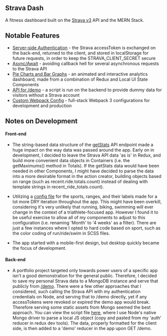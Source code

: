 ## Strava Dash

A fitness dashboard built on the [Strava v3](https://developers.strava.com/docs/reference/) API and the MERN Stack.

## Notable Features

* [Server-side Authentication](https://github.com/connorjohnlind/strava-dashboard/blob/master/routes/authRoutes.js) - the Strava accessToken is exchanged on the back-end, returned to the client, and stored in localStorage for future requests, in order to keep the STRAVA_CLIENT_SECRET secure
* [Async/Await](https://github.com/connorjohnlind/strava-dashboard/blob/master/client/src/store/actions/auth.js) - avoiding callback hell for several asynchronous requests to the Strava API
* [Pie Charts and Bar Graphs](https://github.com/connorjohnlind/strava-dashboard/tree/master/client/src/components/Dashboard/Totals) - an animated and interactive analytics dashboard, made from a combination of Redux and Local UI State Components
* [API for /demo](https://github.com/connorjohnlind/strava-dashboard/blob/master/scripts/demo.js) - a script is run on the backend to provide dummy data for visitors without a Strava account
* [Custom Webpack Config](https://github.com/connorjohnlind/strava-dashboard/tree/master/client) - full-stack Webpack 3 configurations for development and production

## Notes on Development

#### Front-end

* The string-based data structure of the [getStats](https://developers.strava.com/docs/reference/#api-Athletes-getStats) API endpoint made a huge impact on the way data was passed around the app. Early on in development, I decided to leave the Strava API data 'as is' in Redux, and build more convenient data objects in Containers (i.e. the getMaximums() method in Totals). If the getStats data would have been needed in other Components, I might have decided to parse the data into a more desirable format in the action creator, building objects based on range (such as recent.ride.totals.count) instead of dealing with template strings in recent_ride_totals.count).

* Utilizing a [config file](https://github.com/connorjohnlind/strava-dashboard/blob/master/client/src/components/Dashboard/Totals/Filters/filterTypes.js) for the sports, ranges, and their labels made for a lot more DRY iteration throughout the app. This might have been overkill, considering it's very unlikely that running, biking, swimming will ever change in the context of a triathlete-focused app. However I found it to be useful exercise to allow all of my components to adjust to this configuration (i.e. renaming 'Month' to '4 weeks' as a filter). There are just a few instances where I opted to hard code based on sport, such as the color coding of run/ride/swim in SCSS files.

* The app started with a mobile-first design, but desktop quickly became the focus of development.

#### Back-end

* A portfolio project targeted only towards power users of a specific app isn't a good demonstration for the general public. Therefore, I decided to save my personal Strava data to a MongoDB instance and serve that publicly from [/demo](https://stravadash.herokuapp.com/demo). There were a few other approaches that I considered, such calling the Strava API with my authentication credentials on Node, and serving that to /demo directly, yet if any accessTokens were revoked or expired the demo app would break. Therefore serving some static assets from Mongo seemed the best approach. You can view the script file [here](https://github.com/connorjohnlind/strava-dashboard/blob/master/scripts/demo.js), where I use Node's native Mongo driver to parse a local JS object (copy and pasted from my 'auth' reducer in redux dev tools). The data, properly formatted for the client side, is then added to a 'demo' reducer in the app upon GET /demo.
